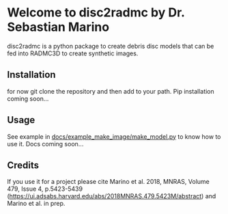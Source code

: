 # Welcome to disc2radmc by Dr. Sebastian Marino

disc2radmc is a python package to create debris disc models that can be fed into RADMC3D to create synthetic images.

## Installation

for now git clone the repository and then add to your path. Pip installation coming soon...

## Usage

See example in [docs/example_make_image/make_model.py](https://github.com/SebaMarino/disc2radmc/blob/main/docs/example_make_image/make_model.py) to know how to use it. Docs coming soon...

## Credits

If you use it for a project please cite Marino et al. 2018, MNRAS, Volume 479, Issue 4, p.5423-5439 (https://ui.adsabs.harvard.edu/abs/2018MNRAS.479.5423M/abstract) and Marino et al. in prep.


